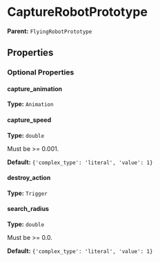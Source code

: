 # CaptureRobotPrototype



**Parent:** `FlyingRobotPrototype`

## Properties

### Optional Properties

#### capture_animation

**Type:** `Animation`



#### capture_speed

**Type:** `double`

Must be >= 0.001.

**Default:** `{'complex_type': 'literal', 'value': 1}`

#### destroy_action

**Type:** `Trigger`



#### search_radius

**Type:** `double`

Must be >= 0.0.

**Default:** `{'complex_type': 'literal', 'value': 1}`

